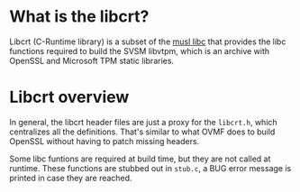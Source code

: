 # What is the libcrt?

Libcrt (C-Runtime library) is a subset of the [musl libc](https://musl.libc.org/)
that provides the libc functions required to build the SVSM libvtpm, which is an
archive with OpenSSL and Microsoft TPM static libraries.

# Libcrt overview

In general, the libcrt header files are just a proxy for the `libcrt.h`, which
centralizes all the definitions. That's similar to what OVMF does to build
OpenSSL without having to patch missing headers.

Some libc funtions are required at build time, but they are not called at
runtime. These functions are stubbed out in `stub.c`, a BUG error message is
printed in case they are reached.
